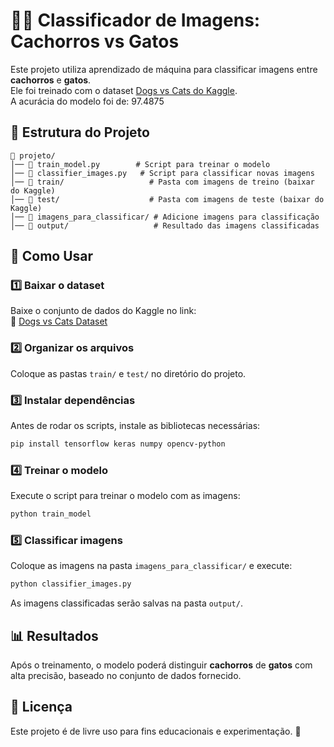 # 🐶🐱 Classificador de Imagens: Cachorros vs Gatos

Este projeto utiliza aprendizado de máquina para classificar imagens entre **cachorros** e **gatos**.  
Ele foi treinado com o dataset [Dogs vs Cats do Kaggle](https://www.kaggle.com/datasets/salader/dogs-vs-cats).  
A acurácia do modelo foi de: 97.4875

## 📂 Estrutura do Projeto  

```
📁 projeto/
│── 📄 train_model.py        # Script para treinar o modelo
│── 📄 classifier_images.py   # Script para classificar novas imagens
│── 📁 train/                   # Pasta com imagens de treino (baixar do Kaggle)
│── 📁 test/                    # Pasta com imagens de teste (baixar do Kaggle)
│── 📁 imagens_para_classificar/ # Adicione imagens para classificação
│── 📁 output/                   # Resultado das imagens classificadas
```

## 🚀 Como Usar  

### 1️⃣ Baixar o dataset  
Baixe o conjunto de dados do Kaggle no link:  
🔗 [Dogs vs Cats Dataset](https://www.kaggle.com/datasets/salader/dogs-vs-cats)  

### 2️⃣ Organizar os arquivos  
Coloque as pastas `train/` e `test/` no diretório do projeto.  

### 3️⃣ Instalar dependências  
Antes de rodar os scripts, instale as bibliotecas necessárias:  
```bash
pip install tensorflow keras numpy opencv-python
```

### 4️⃣ Treinar o modelo  
Execute o script para treinar o modelo com as imagens:  
```bash
python train_model
```

### 5️⃣ Classificar imagens  
Coloque as imagens na pasta `imagens_para_classificar/` e execute:  
```bash
python classifier_images.py
```
As imagens classificadas serão salvas na pasta `output/`.  

## 📊 Resultados  

Após o treinamento, o modelo poderá distinguir **cachorros** de **gatos** com alta precisão, baseado no conjunto de dados fornecido.  

## 📜 Licença  

Este projeto é de livre uso para fins educacionais e experimentação. 🚀
